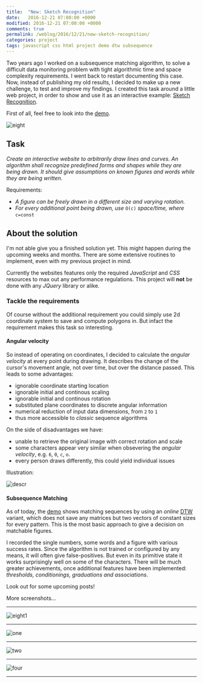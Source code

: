 ```yaml
---
title:  "New: Sketch Recognition"
date:   2016-12-21 07:00:00 +0000
modified: 2016-12-21 07:00:00 +0000 
comments: true
permalink: /weblog/2016/12/21/new-sketch-recognition/
categories: project 
tags: javascript css html project demo dtw subsequence
---
```


Two years ago I worked on a subsequence matching algorithm, to solve a difficult data monitoring problem with tight algorithmic time and space complexity requirements. I went back to restart documenting this case. Now, instead of publishing my old results, I decided to make up a new challenge, to test and improve my findings. I created this task around a little web project, in order to show and use it as an interactive example: [Sketch Recognition][sketch].

<!--more-->

First of all, feel free to look into the [demo][demo].

![eight][image8]


## Task

*Create an interactive website to arbitrarily draw lines and curves. An algorithm shall recognize predefined forms and shapes while they are being drawn. It should give assumptions on known figures and words while they are being written.*

Requirements:

 - *A figure can be freely drawn in a different size and varying rotation.*
 - *For every additional point being drawn, use* `O(c)` *space/time, where* `c=const`


## About the solution

I'm not able give you a finished solution yet. This might happen during the upcoming weeks and months. There are some extensive routines to implement, even with my previous project in mind.

Currently the websites features only the required *JavaScript* and *CSS* resources to max out any performance regulations. This project will **not** be done with any *JQuery* library or alike.


### Tackle the requirements

Of course without the additional requirement you could simply use 2d coordinate system to save and compute polygons in. But infact the requirement makes this task so interesting.


#### Angular velocity

So instead of operating on coordinates, I decided to calculate the *angular velocity* at every point during drawing. It describes the change of the cursor's movement angle, not over time, but over the distance passed. This leads to some advantages:

 - ignorable coordinate starting location
 - ignorable initial and continous scaling
 - ignorable initial and continous rotation
 - substituted plane coordinates to discrete angular information
 - numerical reduction of input data dimensions, from `2` to `1`
 - thus more accessible to *classic* sequence algorithms

On the side of disadvantages we have:

 - unable to retrieve the original image with correct rotation and scale
 - some characters appear very similar when obsevering the *angular velocity*, e.g. `6`, `0`, `c`, `o`.
 - every person draws differently, this could yield individual issues

Illustration:

![descr][angular]

 
#### Subsequence Matching

As of today, the [demo][demo] shows matching sequences by using an *online* [DTW][dtw-wiki] variant, which does not save any matrices but two vectors of constant sizes for every pattern. This is the most basic approach to give a decision on matchable figures.

I recorded the single numbers, some words and a figure with various success rates. Since the algorithm is not trained or configured by any means, it will often give false-positives. But even in its primitive state it works surprisingly well on some of the characters. There will be much greater achievements, once additional features have been implemented: *thresholds, conditionings, graduations and associations*.

Look out for some upcoming posts!


More screenshots...

--- 

![eight1][image81]

--- 

![one][image1]

--- 

![two][image2]

--- 

![four][image4]

--- 


[sketch]: https://github.com/newtork/sketch-recognition
[demo]: http://newtork.de/sketch-recognition/01-userinput-canvas/canvas.html
[dtw-wiki]: https://en.wikipedia.org/wiki/Dynamic_time_warping
[image1]: /content-images/sketch04.png
[image2]: /content-images/sketch02.png
[image4]: /content-images/sketch03.png
[image8]: /content-images/sketch01.png
[image81]: /content-images/sketch05.png
[angular]: /content-images/sketch00.png